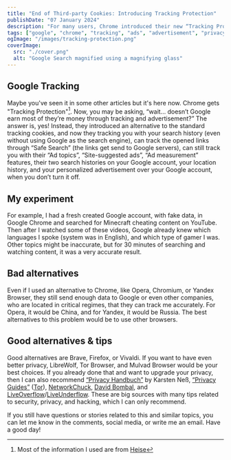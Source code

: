 ```yaml
---
title: "End of Third-party Cookies: Introducing Tracking Protection"
publishDate: "07 January 2024"
description: "For many users, Chrome introduced their new “Tracking Protection” feature"
tags: ["google", "chrome", "tracking", "ads", "advertisement", "privacy"]
ogImage: "/images/tracking-protection.png"
coverImage:
  src: "./cover.png"
  alt: "Google Search magnified using a magnifying glass"
---
```


## Google Tracking

Maybe you've seen it in some other articles but it's here now. Chrome gets "Tracking Protection"[^1].
Now, you may be asking, “wait… doesn’t Google earn most of they’re money through
tracking and advertisement?” The answer is, yes! Instead, they introduced an
alternative to the standard tracking cookies, and now they tracking you with
your search history (even without using Google as the search engine), can track
the opened links through “Safe Search” (the links get send to Google servers),
can still track you with their “Ad topics”, “Site-suggested ads”, “Ad
measurement” features, their two search histories on your Google account, your
location history, and your personalized advertisement over your Google account,
when you don’t turn it off.

## My experiment

For example, I had a fresh created Google account,
with fake data, in Google Chrome and searched for Minecraft cheating content on
YouTube. Then after I watched some of these videos, Google already knew which
languages I spoke (system was in English), and which type of gamer I was. Other
topics might be inaccurate, but for 30 minutes of searching and watching
content, it was a very accurate result.

## Bad alternatives

Even if I used an alternative to Chrome,
like Opera, Chromium, or Yandex Browser, they still send enough data to Google
or even other companies, who are located in critical regimes, that they can
track me accurately. For Opera, it would be China, and for Yandex, it would be
Russia. The best alternatives to this problem would be to use other browsers.

## Good alternatives & tips

Good alternatives are Brave, Firefox, or Vivaldi. If you want to have even
better privacy, LibreWolf, Tor Browser, and Mulvad Browser would be your best
choices. If you already done that and want to upgrade your privacy, then I can
also recommend [“Privacy Handbuch”](https://www.privacy-handbuch.de) by Karsten Neß,
[“Privacy Guides”](https://www.privacyguides.org)
([Tor](http://www.xoe4vn5uwdztif6goazfbmogh6wh5jc4up35bqdflu6bkdc5cas5vjqd.onion/)),
[NetworkChuck](https://youtube.com/@NetworkChuck), [David Bombal](https://www.youtube.com/@DavidBombal), and [LiveOverflow](https://www.youtube.com/@LiveOverflow)/[LiveUnderflow](https://www.youtube.com/@LiveUnderflow). These are big
sources with many tips related to security, privacy, and hacking, which I can
only recommend.

If you still have questions or stories related to this and
similar topics, you can let me know in the comments, social media, or write me
an email. Have a good day!

[^1]: Most of the information I used are from [Heise](https://heise.de/-9587807)
